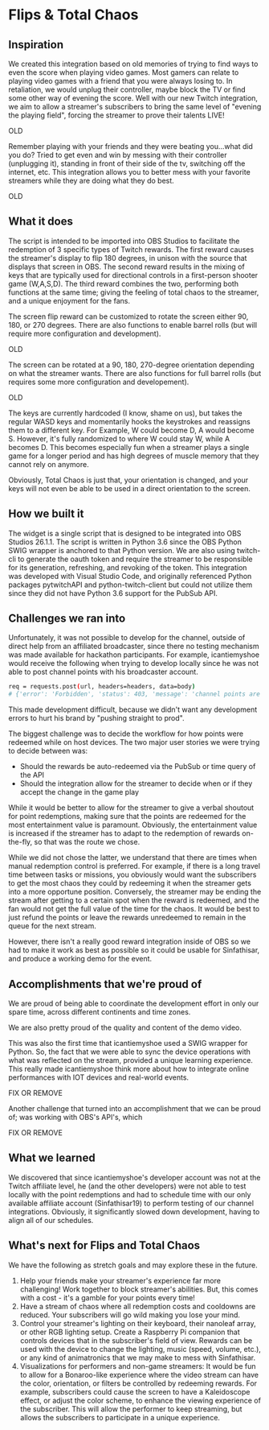 # Flips & Total Chaos

## Inspiration
We created this integration based on old memories of trying to find ways to even the score when playing video games.  Most gamers can relate to playing video games with a friend that you were always losing to.  In retaliation, we would unplug their controller, maybe block the TV or find some other way of evening the score.  Well with our new Twitch integration, we aim to allow a streamer's subscribers to bring the same level of "evening the playing field", forcing the streamer to prove their talents LIVE!


OLD

Remember playing with your friends and they were beating you...what did you do? Tried to get even and win by messing with their controller (unplugging it), standing in front of their side of the tv, switching off the internet, etc. This integration allows you to better mess with your favorite streamers while they are doing what they do best.

OLD


## What it does
The script is intended to be imported into OBS Studios to facilitate the redemption of 3 specific types of Twitch rewards. The first reward causes the streamer's display to flip 180 degrees, in unison with the source that displays that screen in OBS. The second reward results in the mixing of keys that are typically used for directional controls in a first-person shooter game (W,A,S,D). The third reward combines the two, performing both functions at the same time; giving the feeling of total chaos to the streamer, and a unique enjoyment for the fans.

The screen flip reward can be customized to rotate the screen either 90, 180, or 270 degrees.  There are also functions to enable barrel rolls (but will require more configuration and development).


OLD

The screen can be rotated at a 90, 180, 270-degree orientation depending on what the streamer wants. There are also functions for full barrel rolls (but requires some more configuration and developement). 

OLD

The keys are currently hardcoded (I know, shame on us), but takes the regular WASD keys and momentarily hooks the keystrokes and reassigns them to a different key. For Example, W could become D, A would become S. However, it's fully randomized to where W could stay W, while A becomes D. This becomes especially fun when a streamer plays a single game for a longer period and has high degrees of muscle memory that they cannot rely on anymore.

Obviously, Total Chaos is just that, your orientation is changed, and your keys will not even be able to be used in a direct orientation to the screen.

## How we built it
The widget is a single script that is designed to be integrated into OBS Studios 26.1.1. The script is written in Python 3.6 since the OBS Python SWIG wrapper is anchored to that Python version. We are also using twitch-cli to generate the oauth token and require the streamer to be responsible for its generation, refreshing, and revoking of the token. This integration was developed with Visual Studio Code, and originally referenced Python packages pytwitchAPI and python-twitch-client but could not utilize them since they did not have Python 3.6 support for the PubSub API.

## Challenges we ran into
Unfortunately, it was not possible to develop for the channel, outside of direct help from an affiliated broadcaster, since there no testing mechanism was made available for hackathon participants.  For example, icantiemyshoe would receive the following when trying to develop locally since he was not able to post channel points with his broadcaster account.

```sh
req = requests.post(url, headers=headers, data=body)
# {'error': 'Forbidden', 'status': 403, 'message': 'channel points are not available for the broadcaster'}
```

This made development difficult, because we didn't want any development errors to hurt his brand by "pushing straight to prod".


The biggest challenge was to decide the workflow for how points were redeemed while on host devices. The two major user stories we were trying to decide between was:

* Should the rewards be auto-redeemed via the PubSub or time query of the API
* Should the integration allow for the streamer to decide when or if they accept the change in the game play

While it would be better to allow for the streamer to give a verbal shoutout for point redemptions, making sure that the points are redeemed for the most entertainment value is paramount. Obviously, the entertainment value is increased if the streamer has to adapt to the redemption of rewards on-the-fly, so that was the route we chose.

While we did not chose the latter, we understand that there are times when manual redemption control is preferred.  For example, if there is a long travel time between tasks or missions, you obviously would want the subscribers to get the most chaos they could by redeeming it when the streamer gets into a more opportune position. Conversely, the streamer may be ending the stream after getting to a certain spot when the reward is redeemed, and the fan would not get the full value of the time for the chaos. It would be best to just refund the points or leave the rewards unredeemed to remain in the queue for the next stream.

However, there isn't a really good reward integration inside of OBS so we had to make it work as best as possible so it could be usable for Sinfathisar, and produce a working demo for the event.

## Accomplishments that we're proud of
We are proud of being able to coordinate the development effort in only our spare time, across different continents and time zones.

We are also pretty proud of the quality and content of the demo video.

This was also the first time that icantiemyshoe used a SWIG wrapper for Python. So, the fact that we were able to sync the device operations with what was reflected on the stream, provided a unique learning experience. This really made icantiemyshoe think more about how to integrate online performances with IOT devices and real-world events. 


FIX OR REMOVE

Another challenge that turned into an accomplishment that we can be proud of; was working with OBS's API's, which 

FIX OR REMOVE

## What we learned
We discovered that since icantiemyshoe's developer account was not at the Twitch affiliate level, he (and the other developers) were not able to test locally with the point redemptions and had to schedule time with our only available affiliate account (Sinfathisar19) to perform testing of our channel integrations. Obviously, it significantly slowed down development, having to align all of our schedules.

## What's next for Flips and Total Chaos
We have the following as stretch goals and may explore these in the future.
1. Help your friends make your streamer's experience far more challenging!  Work together to block streamer's abilities. But, this comes with a cost - it's a gamble for your points every time! 
2. Have a stream of chaos where all redemption costs and cooldowns are reduced. Your subscribers will go wild making you lose your mind.
3. Control your streamer's lighting on their keyboard, their nanoleaf array, or other RGB lighting setup. Create a Raspberry Pi companion that controls devices that in the subscriber's field of view. Rewards can be used with the device to change the lighting, music (speed, volume, etc.), or any kind of animatronics that we may make to mess with Sinfathisar. 
4. Visualizations for performers and non-game streamers: It would be fun to allow for a Bonaroo-like experience where the video stream can have the color, orientation, or filters be controlled by redeeming rewards. For example, subscribers could cause the screen to have a Kaleidoscope effect, or adjust the color scheme, to enhance the viewing experience of the subscriber. This will allow the performer to keep streaming, but allows the subscribers to participate in a unique experience. 
